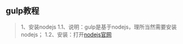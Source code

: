 ## gulp教程
> 1、安装nodejs
 > 1.1、说明：gulp是基于nodejs，理所当然需要安装nodejs；
 > 1.2、安装：打开[nodejs官网](http://nodejs.org/)
